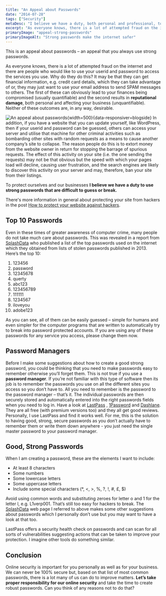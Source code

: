 ```yaml
---
title: "An Appeal about Passwords"
date: "2014-07-28"
tags: ["Security"]
metaDesc: "I believe we have a duty, both personal and professional, to use strong passwords. Here are some practical steps you can take to protect yourself."
excerpt: "As everyone knows, there is a lot of attempted fraud on the internet and there are people who would like to use your userid and password to access the services you use. Why do they do this? It may be that they can get financial information, e.g. credit card details, which they can take advantage of or, they may just want to use your email address to send SPAM messages to others. The first of these can obviously lead to your finances being compromised (usually quantifiable) and the second results in <strong>reputational damage</strong>, both personal and affecting your business (unquantifiable). Neither of these outcomes are, in any way, desirable. However, there are <strong>simple actions you can take to protect yourself.</strong>"
primaryImage: "appeal-strong-passwords"
primaryImageAlt: "Strong passwords make the internet safer"
---
```


This is an appeal about passwords – an appeal that you always use strong passwords.

As everyone knows, there is a lot of attempted fraud on the internet and there are people who would like to use your userid and password to access the services you use. Why do they do this? It may be that they can get financial information, e.g. credit card details, which they can take advantage of or, they may just want to use your email address to send SPAM messages to others. The first of these can obviously lead to your finances being compromised (usually quantifiable) and the second results in **reputational damage**, both personal and affecting your business (unquantifiable). Neither of these outcomes are, in any way, desirable.

![An appeal about passwords](/optim/blog/appeal-strong-passwords.jpg){width=500}{data-responsiver=blogside}
In addition, if you have a website that you can update yourself, like WordPress, then if your userid and password can be guessed, others can access your server and utilise that machine for other criminal activities such as bombarding other sites with random requests as a means to cause another company’s site to collapse. The reason people do this is to extort money from the website owner in return for stopping the barrage of spurious requests. The effect of this activity on your site (i.e. the one sending the requests) may not be that obvious but the speed with which your pages load will decline, causing user frustration, and the search engines are likely to discover this activity on your server and may, therefore, ban your site from their listings.

To protect ourselves and our businesses **I believe we have a duty to use strong passwords that are difficult to guess or break.**

There's more information in general about protecting your site from hackers in the post [How to protect your website against hackers](https://www.attractmore.uk/blog/how-to-protect-your-website-against-hacking/).

## Top 10 Passwords
Even in these times of greater awareness of computer crime, many people do not take much care about passwords. This was revealed in a report from [SplashData](https://www.teamsid.com/worst-passwords-of-2013/) who published a list of the top passwords used on the internet which they obtained from lists of stolen passwords published in 2013. Here’s the top 10:

1. 123456
2. password
3. 12345678
4. querty
5. abc123
6. 123456789
7. 111111
8. 1234567
9. iloveyou
10. adobe123

As you can see, all of them can be easily guessed – simple for humans and even simpler for the computer programs that are written to automatically try to break into password protected accounts. If you are using any of these passwords for any service you access, please change them now.

## Password Managers
Before I make some suggestions about how to create a good strong password, you could be thinking that you need to make passwords easy to remember otherwise you’ll forget them. This is not true if you use a **password manager**. If you’re not familiar with this type of software then its job is to remember the passwords you use on all the different sites you access so you don’t have to. All you need to remember is the password to the password manager – that’s it. The individual passwords are then securely stored and automatically entered into the right passwords fields when you need to log in. Have a look at [LastPass](https://www.lastpass.com/) , [1Password](https://1password.com) and [Dashlane](https://www.dashlane.com/). They are all free (with premium versions too) and they all get good reviews. Personally, I use LastPass and find it works well. For me, this is the solution to having good, strong, secure passwords as you don’t actually have to remember them or write them down anywhere - you just need the single master password to your password manager.

## Good, Strong Passwords
When I am creating a password, these are the elements I want to include:

- At least 8 characters
- Some numbers
- Some lowercase letters
- Some uppercase letters
- Include some special characters (\*, <, >, %, ?, !, #, £, $)

Avoid using common words and substituting zeroes for letter o and 1 for the letter l, e.g. L1verp001. That’s still too easy for hackers to break. The [SplashData](https://www.teamsid.com/worst-passwords-of-2013/) web page I referred to above makes some other suggestions about passwords which I personally don’t use but you may want to have a look at that too.

LastPass offers a security health check on passwords and can scan for all sorts of vulnerabilities suggesting actions that can be taken to improve your protection. I imagine other tools do something similar.

## Conclusion
Online security is important for you personally as well as for your business. We can never be 100% secure but, based on that list of most common passwords, there is a lot many of us can do to improve matters. **Let’s take proper responsibility for our online security** and take the time to create robust passwords. Can you think of any reasons not to do that?
